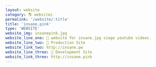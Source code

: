```yaml
---
layout: website
category: 🌎 websites
permalink: '/website/:title'
title: 'insane.pink'
type: 'WEBSITE'
website_img: insanepink.jpg
website_line_one: 🎳 website for insane.jpg siege youtube videos.
website_line_two: 🚀 Production Site
website_link_two: http://insane.pw
website_line_three: 👾 Development Site
website_link_three: http://insane.pink
---
```

